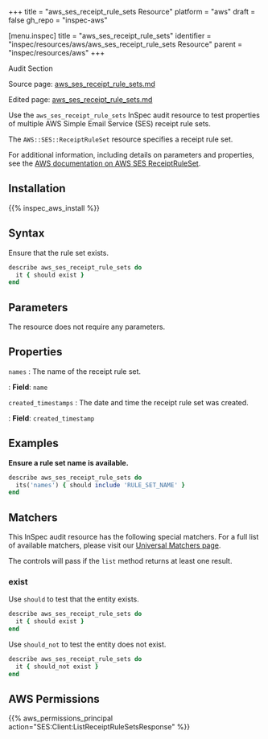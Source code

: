 +++
title = "aws_ses_receipt_rule_sets Resource"
platform = "aws"
draft = false
gh_repo = "inspec-aws"

[menu.inspec]
title = "aws_ses_receipt_rule_sets"
identifier = "inspec/resources/aws/aws_ses_receipt_rule_sets Resource"
parent = "inspec/resources/aws"
+++

<div class="admonition-note">
<p class="admonition-note-title">Audit Section</p>
<div class="admonition-note-text">
<p>Source page: <a href="https://github.com/inspec/inspec-aws/blob/main/docs/resources/aws_ses_receipt_rule_sets.md">aws_ses_receipt_rule_sets.md</a></p>
<p>Edited page: <a href="https://github.com/ianmadd/inspec-aws/blob/im/hugo/docs-chef-io/content/inspec/resources/aws_ses_receipt_rule_sets.md">aws_ses_receipt_rule_sets.md</a></p>
</div>
</div>



Use the `aws_ses_receipt_rule_sets` InSpec audit resource to test properties of multiple AWS Simple Email Service (SES) receipt rule sets.

The `AWS::SES::ReceiptRuleSet` resource specifies a receipt rule set.

For additional information, including details on parameters and properties, see the [AWS documentation on AWS SES ReceiptRuleSet](https://docs.aws.amazon.com/AWSCloudFormation/latest/UserGuide/aws-resource-ses-receiptruleset.html).

## Installation

{{% inspec_aws_install %}}

## Syntax

Ensure that the rule set exists.

```ruby
describe aws_ses_receipt_rule_sets do
  it { should exist }
end
```

## Parameters

The resource does not require any parameters.

## Properties

`names`
: The name of the receipt rule set.

: **Field**: `name`

`created_timestamps`
: The date and time the receipt rule set was created.

: **Field**: `created_timestamp`

## Examples

**Ensure a rule set name is available.**

```ruby
describe aws_ses_receipt_rule_sets do
  its('names') { should include 'RULE_SET_NAME' }
end
```

## Matchers

This InSpec audit resource has the following special matchers. For a full list of available matchers, please visit our [Universal Matchers page](https://www.inspec.io/docs/reference/matchers/).

The controls will pass if the `list` method returns at least one result.

### exist

Use `should` to test that the entity exists.

```ruby
describe aws_ses_receipt_rule_sets do
  it { should exist }
end
```

Use `should_not` to test the entity does not exist.

```ruby
describe aws_ses_receipt_rule_sets do
  it { should_not exist }
end
```

## AWS Permissions

{{% aws_permissions_principal action="SES:Client:ListReceiptRuleSetsResponse" %}}
